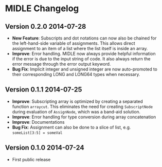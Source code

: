 # MIDLE Changelog

## Version 0.2.0 2014-07-28
* **New Feature**: Subscripts and dot notations can now also be chained for the
  left-hand-side variable of assignments. This allows direct assignment to an
  item of a list where the list itself is inside an array.
* **Improve**: Error handling. MIDLE now always provide helpful information
  if the error is due to the input string of code. It also always return the
  error message through the error output keyword.
* **Bug Fix**: Implicit integer and unsigned integer are now auto-promoted to
  their corresponding LONG and LONG64 types when necessary.

## Version 0.1.1 2014-07-25
* **Improve**: Subscripting array is optimized by creating a separated function
  `arraycut`. This eliminates the need for creating `SubscriptNode` during
  evaluation of `AssignNode`, which was a band-aid solution.
* **Improve**: Error handling for type conversion during array concatenation
* **Improve**: Documentations
* **Bug Fix**: Assignment can also be done to a slice of list, e.g.
  `someList[3:5] = someVal`

## Version 0.1.0 2014-07-24
* First public release
